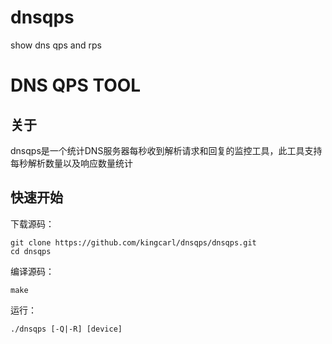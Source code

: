 dnsqps
======

show dns qps and rps
# DNS QPS TOOL

## 关于
dnsqps是一个统计DNS服务器每秒收到解析请求和回复的监控工具，此工具支持每秒解析数量以及响应数量统计

## 快速开始
下载源码：

    git clone https://github.com/kingcarl/dnsqps/dnsqps.git
    cd dnsqps
    

编译源码：

    make
    
运行：
    
    ./dnsqps [-Q|-R] [device]
